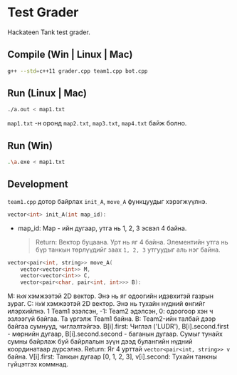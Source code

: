 # Test Grader

Hackateen Tank test grader.

## Compile (Win | Linux | Mac)

```sh
g++ --std=c++11 grader.cpp team1.cpp bot.cpp
```

## Run (Linux | Mac)

```sh
./a.out < map1.txt
```

`map1.txt` -н оронд `map2.txt`, `map3.txt`, `map4.txt` байж болно.

## Run (Win)

```sh
.\a.exe < map1.txt
```

## Development

`team1.cpp` дотор байрлах `init_A`, `move_A` функцуудыг хэрэгжүүлнэ.

```cpp
vector<int> init_A(int map_id):
```

- map_id: Map - ийн дугаар, утга нь 1, 2, 3 эсвэл 4 байна.
  > Return: Вектор буцаана. Урт нь яг 4 байна. Элементийн утга нь бүр танкын төрлүүдийг заах `1, 2, 3` утгуудыг аль нэг байна.

```cpp
vector<pair<int, string>> move_A(
	vector<vector<int>> M,
	vector<vector<int>> C,
	vector<pair<char, pair<int, int>>> B):
```

M: `HxW` хэмжээтэй 2D вектор. Энэ нь яг одоогийн идэвхитэй газрын зураг.
C: `HxW` хэмжээтэй 2D вектор. Энэ нь тухайн нүдний өнгийг илэрхийлнэ. 1 Team1 эзэлсэн, -1: Team2 эдэлсэн, 0: одоогоор хэн ч эзлээгүй байгаа. Та үргэлж Team1 байна.
B: Team2-ийн талбай дээр байгаа сумнууд, чиглэлтэйгээ. B[i].first: Чиглэл ('LUDR'), B[i].second.first - мөрнийн дугаар, B[i].second.second - баганын дугаар. Сумыг тунайх сумны байрлаж буй байрлалын зүүн дээд булангийн нүдний координатаар дүрсэлнэ.
Return: Яг 4 урттай `vector<pair<int, string>> v` байна. V[i].first: Танкын дугаар [0, 1, 2, 3], v[i].second: Тухайн танкны гүйцэтгэх коммнад.
